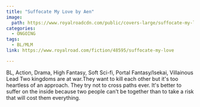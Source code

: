 ```yaml
---
title: "Suffocate My Love by Aen"
image:
  path: https://www.royalroadcdn.com/public/covers-large/suffocate-my-love-aaaaqi21nba.jpg
categories:
  - ONGOING
tags:
  - BL/MLM
link: https://www.royalroad.com/fiction/48595/suffocate-my-love

---
```

BL, Action, Drama, High Fantasy, Soft Sci-fi, Portal Fantasy/Isekai, Villainous Lead
Two kingdoms are at war.They want to kill each other but it's too heartless of an approach. They try not to cross paths ever.
It's better to suffer on the inside because two people can't be together than to take a risk that will cost them everything.

